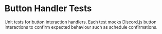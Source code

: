 # Button Handler Tests

Unit tests for button interaction handlers. Each test mocks Discord.js button interactions to confirm expected behaviour such as schedule confirmations.
